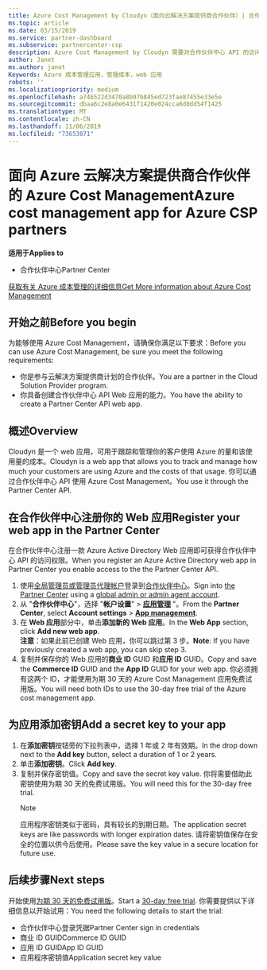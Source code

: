 ```yaml
---
title: Azure Cost Management by Cloudyn（面向云解决方案提供商合作伙伴）| 合作伙伴中心
ms.topic: article
ms.date: 03/15/2019
ms.service: partner-dashboard
ms.subservice: partnercenter-csp
description: Azure Cost Management by Cloudyn 需要对合作伙伴中心 API 的访问权限进行预配。
author: Janet
ms.author: janet
Keywords: Azure 成本管理应用，管理成本，web 应用
robots: ''
ms.localizationpriority: medium
ms.openlocfilehash: a746522d3470a8b97b845ed723fae87455e33e5e
ms.sourcegitcommit: dbaa6c2e8a0e6431f1420e024cca6d0dd54f1425
ms.translationtype: MT
ms.contentlocale: zh-CN
ms.lasthandoff: 11/06/2019
ms.locfileid: "73653871"
---
```

# <a name="azure-cost-management-app-for-azure-csp-partners"></a><span data-ttu-id="b26ff-104">面向 Azure 云解决方案提供商合作伙伴的 Azure Cost Management</span><span class="sxs-lookup"><span data-stu-id="b26ff-104">Azure cost management app for Azure CSP partners</span></span>  

<span data-ttu-id="b26ff-105">**适用于**</span><span class="sxs-lookup"><span data-stu-id="b26ff-105">**Applies to**</span></span>

-  <span data-ttu-id="b26ff-106">合作伙伴中心</span><span class="sxs-lookup"><span data-stu-id="b26ff-106">Partner Center</span></span>

[<span data-ttu-id="b26ff-107">获取有关 Azure 成本管理的详细信息</span><span class="sxs-lookup"><span data-stu-id="b26ff-107">Get More information about Azure Cost Management</span></span>](https://go.microsoft.com/fwlink/p/?linkid=857893)

## <a name="before-you-begin"></a><span data-ttu-id="b26ff-108">开始之前</span><span class="sxs-lookup"><span data-stu-id="b26ff-108">Before you begin</span></span>
<span data-ttu-id="b26ff-109">为能够使用 Azure Cost Management，请确保你满足以下要求：</span><span class="sxs-lookup"><span data-stu-id="b26ff-109">Before you can use Azure Cost Management, be sure you meet the following requirements:</span></span>

- <span data-ttu-id="b26ff-110">你是参与云解决方案提供商计划的合作伙伴。</span><span class="sxs-lookup"><span data-stu-id="b26ff-110">You are a partner in the Cloud Solution Provider program.</span></span>
- <span data-ttu-id="b26ff-111">你具备创建合作伙伴中心 API Web 应用的能力。</span><span class="sxs-lookup"><span data-stu-id="b26ff-111">You have the ability to create a Partner Center API web app.</span></span>

## <a name="overview"></a><span data-ttu-id="b26ff-112">概述</span><span class="sxs-lookup"><span data-stu-id="b26ff-112">Overview</span></span>

<span data-ttu-id="b26ff-113">Cloudyn 是一个 web 应用，可用于跟踪和管理你的客户使用 Azure 的量和该使用量的成本。</span><span class="sxs-lookup"><span data-stu-id="b26ff-113">Cloudyn is a web app that allows you to track and manage how much your customers are using Azure and the costs of that usage.</span></span> <span data-ttu-id="b26ff-114">你可以通过合作伙伴中心 API 使用 Azure Cost Management。</span><span class="sxs-lookup"><span data-stu-id="b26ff-114">You use it through the Partner Center API.</span></span>

## <a name="register-your-web-app-in-the-partner-center"></a><span data-ttu-id="b26ff-115">在合作伙伴中心注册你的 Web 应用</span><span class="sxs-lookup"><span data-stu-id="b26ff-115">Register your web app in the Partner Center</span></span>
<span data-ttu-id="b26ff-116">在合作伙伴中心注册一款 Azure Active Directory Web 应用即可获得合作伙伴中心 API 的访问权限。</span><span class="sxs-lookup"><span data-stu-id="b26ff-116">When you register an Azure Active Directory web app in Partner Center you enable access to the the Partner Center API.</span></span> 
1.  <span data-ttu-id="b26ff-117">使用[全局管理员或管理员代理帐户](create-user-accounts-and-set-permissions.md)登录到[合作伙伴中心](https://partnercenter.microsoft.com/pcv/dashboard/overview)。</span><span class="sxs-lookup"><span data-stu-id="b26ff-117">Sign into [the Partner Center](https://partnercenter.microsoft.com/pcv/dashboard/overview) using a [global admin or admin agent account](create-user-accounts-and-set-permissions.md).</span></span>
2.  <span data-ttu-id="b26ff-118">从 "**合作伙伴中心**"，选择 "**帐户设置**" &gt; **[应用管理](https://partnercenter.microsoft.com/pcv/apiintegration/appmanagement)** "。</span><span class="sxs-lookup"><span data-stu-id="b26ff-118">From the **Partner Center**, select **Account settings** &gt; **[App management](https://partnercenter.microsoft.com/pcv/apiintegration/appmanagement)**.</span></span>
3.  <span data-ttu-id="b26ff-119">在 **Web 应用**部分中，单击**添加新的 Web 应用**。</span><span class="sxs-lookup"><span data-stu-id="b26ff-119">In the **Web App** section, click **Add new web app**.</span></span>
<br> <span data-ttu-id="b26ff-120">**注意**：如果此前已创建 Web 应用，你可以跳过第 3 步。</span><span class="sxs-lookup"><span data-stu-id="b26ff-120">**Note**: If you have previously created a web app, you can skip step 3.</span></span>
4.  <span data-ttu-id="b26ff-121">复制并保存你的 Web 应用的**商业 ID** GUID 和**应用 ID** GUID。</span><span class="sxs-lookup"><span data-stu-id="b26ff-121">Copy and save the **Commerce ID** GUID and the **App ID** GUID for your web app.</span></span> <span data-ttu-id="b26ff-122">你必须拥有这两个 ID，才能使用为期 30 天的 Azure Cost Management 应用免费试用版。</span><span class="sxs-lookup"><span data-stu-id="b26ff-122">You will need both IDs to use the 30-day free trial of the Azure cost management app.</span></span>

## <a name="add-a-secret-key-to-your-app"></a><span data-ttu-id="b26ff-123">为应用添加密钥</span><span class="sxs-lookup"><span data-stu-id="b26ff-123">Add a secret key to your app</span></span>
1. <span data-ttu-id="b26ff-124">在**添加密钥**按钮旁的下拉列表中，选择 1 年或 2 年有效期。</span><span class="sxs-lookup"><span data-stu-id="b26ff-124">In the drop down next to the **Add key** button, select a duration of 1 or 2 years.</span></span>
2. <span data-ttu-id="b26ff-125">单击**添加密钥**。</span><span class="sxs-lookup"><span data-stu-id="b26ff-125">Click **Add key**.</span></span> 
3. <span data-ttu-id="b26ff-126">复制并保存密钥值。</span><span class="sxs-lookup"><span data-stu-id="b26ff-126">Copy and save the secret key value.</span></span> <span data-ttu-id="b26ff-127">你将需要借助此密钥使用为期 30 天的免费试用版。</span><span class="sxs-lookup"><span data-stu-id="b26ff-127">You will need this for the 30-day free trial.</span></span><br>
   > [!NOTE]  
   > <span data-ttu-id="b26ff-128">应用程序密钥类似于密码，具有较长的到期日期。</span><span class="sxs-lookup"><span data-stu-id="b26ff-128">The application secret keys are like passwords with longer expiration dates.</span></span> <span data-ttu-id="b26ff-129">请将密钥值保存在安全的位置以供今后使用。</span><span class="sxs-lookup"><span data-stu-id="b26ff-129">Please save the key value in a secure location for future use.</span></span>

## <a name="next-steps"></a><span data-ttu-id="b26ff-130">后续步骤</span><span class="sxs-lookup"><span data-stu-id="b26ff-130">Next steps</span></span>
<span data-ttu-id="b26ff-131">开始使用[为期 30 天的免费试用版](https://go.microsoft.com/fwlink/?linkid=857895)。</span><span class="sxs-lookup"><span data-stu-id="b26ff-131">Start a [30-day free trial](https://go.microsoft.com/fwlink/?linkid=857895).</span></span>
<span data-ttu-id="b26ff-132">你需要提供以下详细信息以开始试用：</span><span class="sxs-lookup"><span data-stu-id="b26ff-132">You need the following details to start the trial:</span></span>
- <span data-ttu-id="b26ff-133">合作伙伴中心登录凭据</span><span class="sxs-lookup"><span data-stu-id="b26ff-133">Partner Center sign in credentials</span></span>
- <span data-ttu-id="b26ff-134">商业 ID GUID</span><span class="sxs-lookup"><span data-stu-id="b26ff-134">Commerce ID GUID</span></span>
- <span data-ttu-id="b26ff-135">应用 ID GUID</span><span class="sxs-lookup"><span data-stu-id="b26ff-135">App ID GUID</span></span>
- <span data-ttu-id="b26ff-136">应用程序密钥值</span><span class="sxs-lookup"><span data-stu-id="b26ff-136">Application secret key value</span></span>
